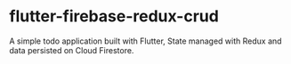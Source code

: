 # flutter-firebase-redux-crud
A simple todo application built with Flutter, State managed with Redux and data persisted on Cloud Firestore.
